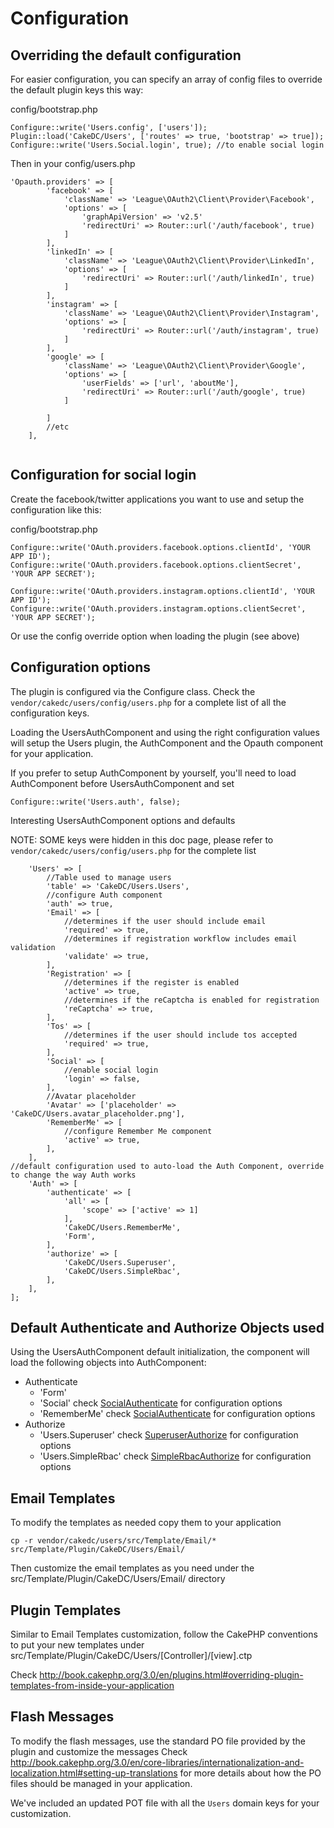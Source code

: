 Configuration
=============

Overriding the default configuration
-------------------------

For easier configuration, you can specify an array of config files to override the default plugin keys this way:

config/bootstrap.php
```
Configure::write('Users.config', ['users']);
Plugin::load('CakeDC/Users', ['routes' => true, 'bootstrap' => true]);
Configure::write('Users.Social.login', true); //to enable social login
```
    
Then in your config/users.php

```
'Opauth.providers' => [
        'facebook' => [
            'className' => 'League\OAuth2\Client\Provider\Facebook',
            'options' => [
                'graphApiVersion' => 'v2.5'
                'redirectUri' => Router::url('/auth/facebook', true)
            ]
        ],
        'linkedIn' => [
            'className' => 'League\OAuth2\Client\Provider\LinkedIn',
            'options' => [
                'redirectUri' => Router::url('/auth/linkedIn', true)
            ]
        ],
        'instagram' => [
            'className' => 'League\OAuth2\Client\Provider\Instagram',
            'options' => [
                'redirectUri' => Router::url('/auth/instagram', true)
            ]
        ],
        'google' => [
            'className' => 'League\OAuth2\Client\Provider\Google',
            'options' => [
                'userFields' => ['url', 'aboutMe'],
                'redirectUri' => Router::url('/auth/google', true)
            ]

        ]
        //etc
    ],
        
```

Configuration for social login
---------------------

Create the facebook/twitter applications you want to use and setup the configuration like this:

config/bootstrap.php
```
Configure::write('OAuth.providers.facebook.options.clientId', 'YOUR APP ID');
Configure::write('OAuth.providers.facebook.options.clientSecret', 'YOUR APP SECRET');

Configure::write('OAuth.providers.instagram.options.clientId', 'YOUR APP ID');
Configure::write('OAuth.providers.instagram.options.clientSecret', 'YOUR APP SECRET');

```

Or use the config override option when loading the plugin (see above)

Configuration options
---------------------

The plugin is configured via the Configure class. Check the `vendor/cakedc/users/config/users.php`
for a complete list of all the configuration keys.

Loading the UsersAuthComponent and using the right configuration values will setup the Users plugin,
the AuthComponent and the Opauth component for your application.

If you prefer to setup AuthComponent by yourself, you'll need to load AuthComponent before UsersAuthComponent
and set
```
Configure::write('Users.auth', false);
```

Interesting UsersAuthComponent options and defaults

NOTE: SOME keys were hidden in this doc page, please refer to `vendor/cakedc/users/config/users.php` for the complete list

```
    'Users' => [
        //Table used to manage users
        'table' => 'CakeDC/Users.Users',
        //configure Auth component
        'auth' => true,
        'Email' => [
            //determines if the user should include email
            'required' => true,
            //determines if registration workflow includes email validation
            'validate' => true,
        ],
        'Registration' => [
            //determines if the register is enabled
            'active' => true,
            //determines if the reCaptcha is enabled for registration
            'reCaptcha' => true,
        ],
        'Tos' => [
            //determines if the user should include tos accepted
            'required' => true,
        ],
        'Social' => [
            //enable social login
            'login' => false,
        ],
        //Avatar placeholder
        'Avatar' => ['placeholder' => 'CakeDC/Users.avatar_placeholder.png'],
        'RememberMe' => [
            //configure Remember Me component
            'active' => true,
        ],
    ],
//default configuration used to auto-load the Auth Component, override to change the way Auth works
    'Auth' => [
        'authenticate' => [
            'all' => [
                'scope' => ['active' => 1]
            ],
            'CakeDC/Users.RememberMe',
            'Form',
        ],
        'authorize' => [
            'CakeDC/Users.Superuser',
            'CakeDC/Users.SimpleRbac',
        ],
    ],
];

```

Default Authenticate and Authorize Objects used
------------------------

Using the UsersAuthComponent default initialization, the component will load the following objects into AuthComponent:
* Authenticate
  * 'Form'
  * 'Social' check [SocialAuthenticate](SocialAuthenticate.md) for configuration options
  * 'RememberMe' check [SocialAuthenticate](RememberMeAuthenticate.md) for configuration options
* Authorize
  * 'Users.Superuser' check [SuperuserAuthorize](SuperuserAuthorize.md) for configuration options
  * 'Users.SimpleRbac' check [SimpleRbacAuthorize](SimpleRbacAuthorize.md) for configuration options

Email Templates
---------------

To modify the templates as needed copy them to your application

```
cp -r vendor/cakedc/users/src/Template/Email/* src/Template/Plugin/CakeDC/Users/Email/
```

Then customize the email templates as you need under the src/Template/Plugin/CakeDC/Users/Email/ directory

Plugin Templates
---------------

Similar to Email Templates customization, follow the CakePHP conventions to put your new templates under
src/Template/Plugin/CakeDC/Users/[Controller]/[view].ctp

Check http://book.cakephp.org/3.0/en/plugins.html#overriding-plugin-templates-from-inside-your-application

Flash Messages
---------------

To modify the flash messages, use the standard PO file provided by the plugin and customize the messages
Check http://book.cakephp.org/3.0/en/core-libraries/internationalization-and-localization.html#setting-up-translations
for more details about how the PO files should be managed in your application.

We've included an updated POT file with all the `Users` domain keys for your customization.
